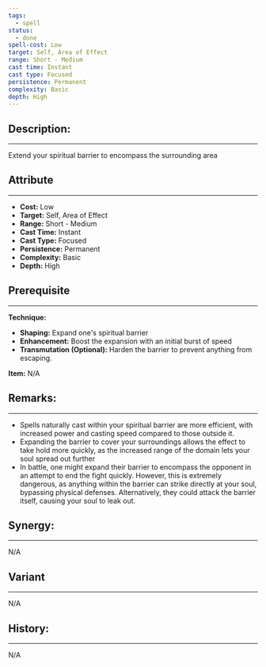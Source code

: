 ```yaml
---
tags:
  - spell
status:
  - done
spell-cost: Low
target: Self, Area of Effect
range: Short - Medium
cast time: Instant
cast type: Focused
persistence: Permanent
complexity: Basic
depth: High
---
```

## Description:  
---  
Extend your spiritual barrier to encompass the surrounding area  
  
## Attribute  
___  
- __Cost:__ Low  
- __Target:__ Self, Area of Effect  
- __Range:__ Short - Medium  
- __Cast Time:__ Instant  
- __Cast Type:__ Focused  
- __Persistence:__ Permanent  
- __Complexity:__ Basic  
- __Depth:__ High  
  
## Prerequisite  
___  
  
__Technique:__  
  
- __Shaping:__ Expand one's spiritual barrier  
- __Enhancement:__ Boost the expansion with an initial burst of speed  
- __Transmutation (Optional):__ Harden the barrier to prevent anything from escaping.  
  
__Item:__ N/A  
  
## Remarks:  
___  
- Spells naturally cast within your spiritual barrier are more efficient, with increased power and casting speed compared to those outside it.  
- Expanding the barrier to cover your surroundings allows the effect to take hold more quickly, as the increased range of the domain lets your soul spread out further  
- In battle, one might expand their barrier to encompass the opponent in an attempt to end the fight quickly. However, this is extremely dangerous, as anything within the barrier can strike directly at your soul, bypassing physical defenses. Alternatively, they could attack the barrier itself, causing your soul to leak out.  
  
## Synergy:  
___  
N/A  
  
## Variant  
___  
N/A  
  
## History:  
___  
N/A